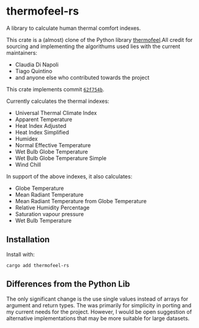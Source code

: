 # thermofeel-rs

A library to calculate human thermal comfort indexes.

This crate is a (almost) clone of the Python library [thermofeel](https://github.com/ecmwf/thermofeel).All credit for sourcing and implementing the algorithums used lies with the current maintainers:
- Claudia Di Napoli
- Tiago Quintino
- and anyone else who contributed towards the project

This crate implements commit [`62f754b`](https://github.com/ecmwf/thermofeel/commit/62f754b7fe89fefc0789b68f9b96e58952386377).

Currently calculates the thermal indexes:
  - Universal Thermal Climate Index
  - Apparent Temperature
  - Heat Index Adjusted
  - Heat Index Simplified
  - Humidex
  - Normal Effective Temperature
  - Wet Bulb Globe Temperature
  - Wet Bulb Globe Temperature Simple
  - Wind Chill

In support of the above indexes, it also calculates:
  - Globe Temperature
  - Mean Radiant Temperature
  - Mean Radiant Temperature from Globe Temperature
  - Relative Humidity Percentage
  - Saturation vapour pressure
  - Wet Bulb Temperature

## Installation

Install with:
```
cargo add thermofeel-rs
```

## Differences from the Python Lib

The only significant change is the use single values instead of arrays for argument and return types. The was primarily for simplicity in porting and my current needs for the project. However, I would be open suggestion of alternative implementations that may be more suitable for large datasets.  
